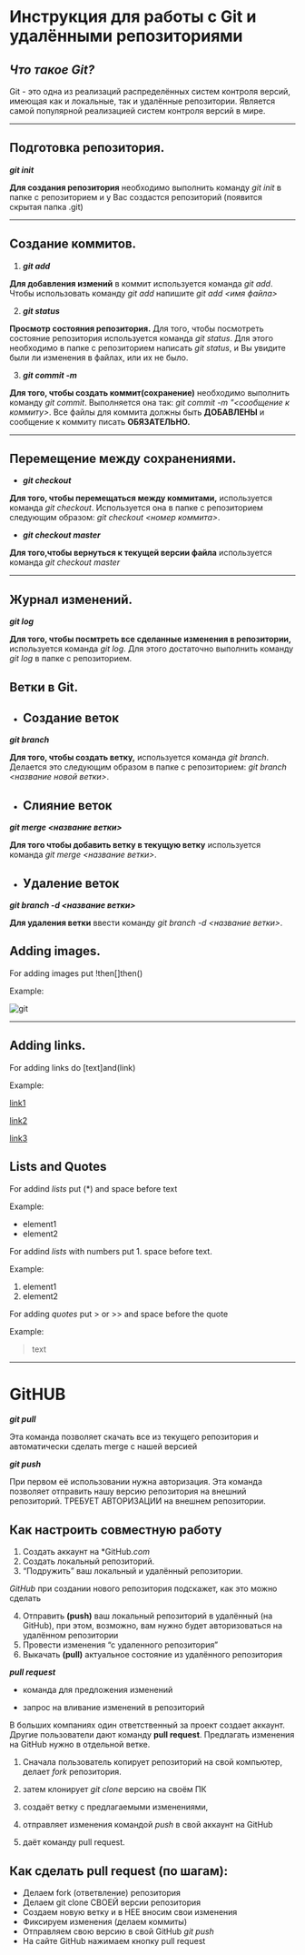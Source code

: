 # **Инструкция для работы с Git и удалёнными репозиториями**

## *Что такое Git?*

Git - это одна из реализаций распределённых систем контроля версий, имеющая как и локальные, так и удалённые репозитории. Является самой популярной реализацией систем контроля версий в мире.

---

## Подготовка репозитория.
***git init***

**Для создания репозитория** необходимо выполнить команду *git init*  в папке с репозиторием и у Вас создастся репозиторий (появится скрытая папка .git)

---

## Создание коммитов.
1. ***git add***

**Для добавления измений** в коммит используется команда *git add*. Чтобы использовать команду *git add* напишите *git add <имя файла>*

2. ***git status***

**Просмотр состояния репозитория.**
Для того, чтобы посмотреть состояние репозитория используется команда *git status*. Для этого необходимо в папке с репозиторием написать *git status*, и Вы увидите были ли изменения в файлах, или их не было.

3. ***git commit -m***

**Для того, чтобы создать коммит(сохранение)** необходимо выполнить команду *git commit*. Выполняется она так: *git commit -m "<сообщение к коммиту>*. Все файлы для коммита должны быть **ДОБАВЛЕНЫ** и сообщение к коммиту писать **ОБЯЗАТЕЛЬНО.**

---

## Перемещение между сохранениями.
* ***git checkout***

**Для того, чтобы перемещаться между коммитами,** используется команда *git checkout*. Используется она в папке с репозиторием следующим образом: 
*git checkout <номер коммита>*.

* ***git checkout master***

**Для того,чтобы вернуться к текущей версии файла** используется команда *git checkout master*

---

## Журнал изменений.
***git log***

**Для того, чтобы посмтреть все сделанные изменения в репозитории,** используется команда *git log*. Для этого достаточно выполнить команду *git log* в папке с репозиторием.


## **Ветки в Git.**
* ## Cоздание веток
***git branch***

**Для того, чтобы создать ветку,** используется команда *git branch*. Делается это следующим образом в папке с репозиторием: *git branch <название новой ветки>*.

* ## Слияние веток
***git merge <название ветки>***

**Для того чтобы добавить ветку в текущую ветку** используется команда *git merge <название ветки>*.

* ## Удаление веток
***git branch -d <название ветки>***

**Для удаления ветки** ввести команду *git branch -d <название ветки>*.

## **Adding images.**
For adding images put !then[]then()

Example:

![git](https://panduz.net/wp-content/uploads/2020/12/git.png)

---
## **Adding links.**
For adding links do [text]and(link)

Example:

[link1](https://habr.com/ru/post/541258/)

[link2](https://habr.com/ru/post/542616/)

[link3](https://gb.ru/posts/soveti-pro-git)

## **Lists and Quotes**

For addind *lists* put (*) and space before text

Example: 
* element1
* element2

For addind *lists* with numbers put 1. space before text. 

Example:
1. element1
2. element2

For adding *quotes* put > or >> and space before the quote

Example: 
> text

>> 

---
# **GitHUB**
***git pull***

Эта команда позволяет скачать все из текущего репозитория и автоматически сделать merge с нашей версией

***git push***

При первом её использовании нужна авторизация.
Эта команда позволяет отправить нашу версию репозитория на внешний репозиторий. ТРЕБУЕТ АВТОРИЗАЦИИ на внешнем репозитории.

## **Как настроить совместную работу**

1. Создать аккаунт на *GitHub.*com*
2. Создать локальный репозиторий.
3. “Подружить” ваш локальный и удалённый репозитории. 
    
*GitHub* при создании нового репозитория подскажет, как это можно сделать
    
4. Отправить **(push)** ваш локальный репозиторий в удалённый (на GitHub), при этом, возможно, вам нужно будет авторизоваться на удалённом репозитории
5. Провести изменения “с удаленного репозитория”
6. Выкачать **(pull)** актуальное состояние из удалённого репозитория

***pull request***

- команда для предложения изменений 

- запрос на вливание изменений в репозиторий

В больших компаниях один ответственный за проект создает аккаунт. Другие пользователи дают команду **pull request**. Предлагать изменения на GitHub нужно в отдельной ветке. 

1. Сначала пользователь копирует репозиторий на свой компьютер, делает *fork* репозитория.

2. затем клонирует *git clone* версию на своём ПК

3. создаёт ветку с предлагаемыми изменениями, 

4. отправляет изменения командой *push* в свой аккаунт на GitHub

5. даёт команду pull request.

## **Как сделать pull request (по шагам):**

- Делаем fork (ответвление) репозитория
- Делаем git clone СВОЕЙ версии репозитория
- Создаем новую ветку и в НЕЕ вносим свои изменения
- Фиксируем изменения (делаем коммиты)
- Отправляем свою версию в свой GitHub *git push*
- На сайте GitHub нажимаем кнопку pull request
